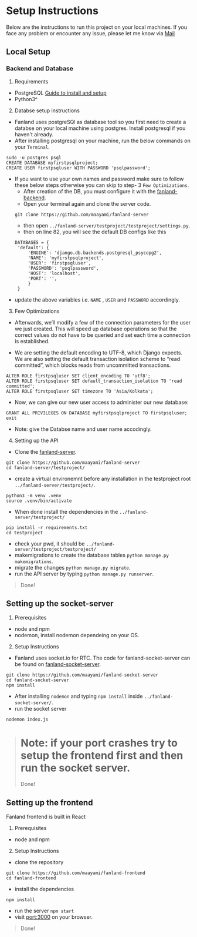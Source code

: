 # Setup Instructions
Below are the instructions to run this project on your local machines.
If you face any problem or encounter any issue, please let me know via [Mail](mailto:mayank_m@cs.iitr.ac.in)
## Local Setup
### Backend and Database
1. Requirements
  - PostgreSQL [Guide to install and setup](https://www.digitalocean.com/community/tutorials/how-to-set-up-django-with-postgres-nginx-and-gunicorn-on-ubuntu-20-04)
  - Python3^
2. Databse setup instructions
 - Fanland uses postgreSQl as database tool so you first need to create a databse on your local machine using postgres. Install postgresql if you haven't already.
 - After installing postgresql on your machine, run the below commands on your `Terminal`.
 ```
sudo -u postgres psql
CREATE DATABASE myfirstpsqlproject;
CREATE USER firstpsqluser WITH PASSWORD 'psqlpassword';
 ```
 - If you want to use your own names and password make sure to follow these below steps otherwise you can skip to step- 3 `Few Optimizations`.
   - After creation of the DB, you must configure it with the [fanland-backend](https://github.com/maayami/fanland-server).
   - Open your terminal again and clone the server code.
   ```
   git clone https://github.com/maayami/fanland-server
   ```
   - then open `../fanland-server/testproject/testproject/settings.py`.
   - then on line 82, you will see the default DB configs like this
   ```
   DATABASES = {
    'default': {
        'ENGINE': 'django.db.backends.postgresql_psycopg2',
        'NAME': 'myfirstpsqlproject',
        'USER': 'firstpsqluser',
        'PASSWORD': 'psqlpassword',
        'HOST': 'localhost',
        'PORT': '',
        }
    }
    ```
  - update the above variables i.e. `NAME` , `USER` and `PASSWORD` accordingly.

3. Few Optimizations
- Afterwards, we’ll modify a few of the connection parameters for the user we just created. This will speed up database operations so that the correct values do not have to be queried and set each time a connection is established.

- We are setting the default encoding to UTF-8, which Django expects. We are also setting the default transaction isolation scheme to “read committed”, which blocks reads from uncommitted transactions. 
```
ALTER ROLE firstpsqluser SET client_encoding TO 'utf8';
ALTER ROLE firstpsqluser SET default_transaction_isolation TO 'read committed';
ALTER ROLE firstpsqluser SET timezone TO 'Asia/Kolkata';
```
- Now, we can give our new user access to administer our new database:
```
GRANT ALL PRIVILEGES ON DATABASE myfirstpsqlproject TO firstpsqluser;
exit
```
- Note:  give the Databse name and user name accodingly.

4. Setting up the API
- Clone the [fanland-server](https://github.com/maayami/fanland-server).
``` 
git clone https://github.com/maayami/fanland-server
cd fanland-server/testproject/
```
- create a virtual environemnt before any installation in the testproject root `../fanland-server/testproject/`.
```
python3 -m venv .venv
source .venv/bin/activate
```
- When done install the dependencies in the `../fanland-server/testproject/`
 ```
 pip install -r requirements.txt
 cd testproject
 ```
 - check your pwd, it should be `../fanland-server/testproject/testproject/`
 - makemigrations to create the database tables `python manage.py makemigrations`.
 - migrate the changes `python manage.py migrate`.
 - run the API server by typing `python manage.py runserver`.
> Done!
 
## Setting up the socket-server
1. Prerequisites
- node and npm
- nodemon, install nodemon dependeing on your OS.
2. Setup Instructions
- Fanland uses socket.io for RTC. The code for fanland-socket-server can be found on [fanland-socket-server](https://github.com/maayami/fanland-socket-server).
```
git clone https://github.com/maayami/fanland-socket-server
cd fanland-socket-server
npm install
```
- After installing `nodemon` and typing `npm install` inside `../fanland-socket-server/`.
- run the socket server
```
nodemon index.js
```
> # Note: if your port crashes try to setup the frontend first and then run the socket server.
> Done!
 
## Setting up the frontend
Fanland frontend is built in React
1. Prerequisites
- node and npm
2. Setup Instructions
- clone the repository
```
git clone https://github.com/maayami/fanland-frontend
cd fanland-frontend
```
- install the dependencies
```
npm install
```
- run the server `npm start`
- visit [port:3000](http://localhost:3000/) on your browser.
> Done!
